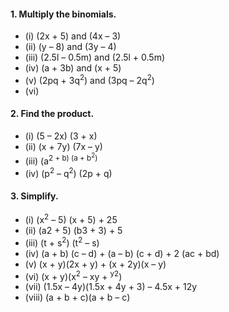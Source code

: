 
#### 1. Multiply the binomials.
* (i) (2x + 5) and (4x – 3) 
* (ii) (y – 8) and (3y – 4)
* (iii) (2.5l – 0.5m) and (2.5l + 0.5m) 
* (iv) (a + 3b) and (x + 5)
* (v) (2pq + 3q<sup>2</sup>) and (3pq – 2q<sup>2</sup>)
* (vi)
#### 2. Find the product.
* (i) (5 – 2x) (3 + x) 
* (ii) (x + 7y) (7x – y)
* (iii) (a<sup>2 + b) (a + b<sup>2</sup>) 
* (iv) (p<sup>2</sup> – q<sup>2</sup>) (2p + q)
#### 3. Simplify.
* (i) (x<sup>2</sup> – 5) (x + 5) + 25 
* (ii) (a2 + 5) (b3 + 3) + 5
* (iii) (t + s<sup>2</sup>) (t<sup>2</sup> – s)
* (iv) (a + b) (c – d) + (a – b) (c + d) + 2 (ac + bd)
* (v) (x + y)(2x + y) + (x + 2y)(x – y) 
* (vi) (x + y)(x<sup>2</sup> – xy + <sup>y2</sup>)
* (vii) (1.5x – 4y)(1.5x + 4y + 3) – 4.5x + 12y
* (viii) (a + b + c)(a + b – c)

